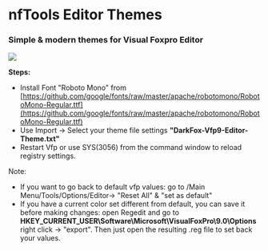 # nfTools Editor Themes

### Simple & modern themes for Visual Foxpro Editor

![](https://github.com/nftools/EditorThemes/blob/master/DarkFox.jpg)

**Steps:**

- Install Font "Roboto Mono" from [https://github.com/google/fonts/raw/master/apache/robotomono/RobotoMono-Regular.ttf](https://github.com/google/fonts/raw/master/apache/robotomono/RobotoMono-Regular.ttf)
- Use Import -> Select your theme file settings **"DarkFox-Vfp9-Editor-Theme.txt"**
- Restart Vfp or use SYS(3056) from the command window to reload registry settings.

Note:
- If you want to go back to default vfp values: go to /Main Menu/Tools/Options/Editor-> "Reset All" & "set as default"
- If you have a current color set different from default, you can save it before making changes: open Regedit and go to   **HKEY_CURRENT_USER\Software\Microsoft\VisualFoxPro\9.0\Options**  right click -> "export". Then just open the resulting .reg file to set back your values.
